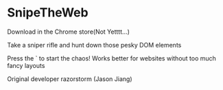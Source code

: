 SnipeTheWeb
===========

Download in the Chrome store(Not Yetttt...)

Take a sniper rifle and hunt down those pesky DOM elements

Press the ` to start the chaos! Works better for websites without too much fancy layouts

Original developer razorstorm (Jason Jiang)
